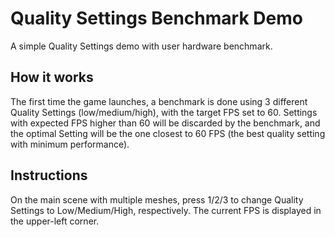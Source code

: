 # Quality Settings Benchmark Demo
A simple Quality Settings demo with user hardware benchmark.

## How it works
The first time the game launches, a benchmark is done using 3 different Quality Settings (low/medium/high), with the target FPS set to 60. Settings with expected FPS higher than 60 will be discarded by the benchmark, and the optimal Setting will be the one closest to 60 FPS (the best quality setting with minimum performance).

## Instructions
On the main scene with multiple meshes, press 1/2/3 to change Quality Settings to Low/Medium/High, respectively. The current FPS is displayed in the upper-left corner.
